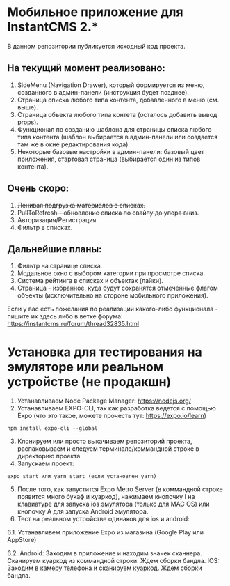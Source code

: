 # Мобильное приложение для InstantCMS 2.\*

В данном репозитории публикуется исходный код проекта.

## На текущий момент реализовано:

1. SideMenu (Navigation Drawer), который формируется из меню, созданного в админ-панели (инструкция будет позднее).
2. Страница списка любого типа контента, добавленного в меню (см. выше).
3. Страница объекта любого типа контета (осталось добавить вывод props).
4. Функционал по созданию шаблона для страницы списка любого типа контента (шаблон выбирается в админ-панели или создается там же в окне редактирования кода)
5. Некоторые базовые настройки в админ-панели: базовый цвет приложения, стартовая страница (выбирается один из типов контента).

## Очень скоро:

1. <del>Ленивая подгрузка материалов в списках.</del>
2. <del>PullToRefresh - обновление списка по свайпу до упора вниз.</del>
3. Авторизация/Регистрация
4. Фильтр в списках.

## Дальнейшие планы:

1. Фильтр на странице списка.
2. Модальное окно с выбором категории при просмотре списка.
3. Система рейтинга в списках и объектах (лайки).
4. Страница - избранное, куда будут сохранятся отмеченные флагом объекты (исключительно на стороне мобильного приложения).

Если у вас есть пожелания по реализации какого-либо функционала - пишите их здесь либо в ветке форума:
https://instantcms.ru/forum/thread32835.html

# Установка для тестирования на эмуляторе или реальном устройстве (не продакшн)

1. Устанавливаем Node Package Manager: https://nodejs.org/
2. Устанавливаем EXPO-CLI, так как разработка ведется с помощью Expo (что это такое, можете прочесть тут: https://expo.io/learn)

```
npm install expo-cli --global
```

3. Клонируем или просто выкачиваем репозиторий проекта, распаковываем и следуем терминале/коммандной строке в директорию проекта.
4. Запускаем проект:

```
expo start или yarn start (если установлен yarn)
```

5. После того, как запустится Expo Metro Server (в коммандной строке появится много букаф и куаркод), нажимаем кнопочку I на клавиатуре для запуска ios эмулятора (только для MAC OS) или кнопочку A для запуска Android эмулятора.
6. Тест на реальном устройстве одинаков для ios и android:

6.1. Устанавливем приложение Expo из магазина (Google Play или AppStore)

6.2. Android:
Заходим в приложение и находим значек сканнера.
Сканируем куаркод из коммандной строки.
Ждем сборки бандла.
IOS:
Заходим в камеру телефона и сканируем куаркод.
Ждем сборки бандла.
